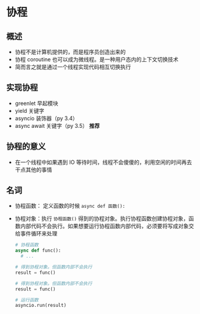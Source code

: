 # 协程

## 概述

+ 协程不是计算机提供的，而是程序员创造出来的
+ 协程 coroutine 也可以成为微线程。是一种用户态内的上下文切换技术
+ 简而言之就是通过一个线程实现代码相互切换执行

## 实现协程

+ greenlet 早起模块
+ yield 关键字
+ asyncio 装饰器（py 3.4）
+ async await 关键字（py 3.5） **推荐**

## 协程的意义

+ 在一个线程中如果遇到 IO 等待时间，线程不会傻傻的，利用空闲的时间再去干点其他的事情

## 名词

+ 协程函数： 定义函数的时候 `async def 函数(): `
+ 协程对象：执行 `协程函数()` 得到的协程对象。执行协程函数创建协程对象，函数内部代码不会执行。如果想要运行协程函数内部代码，必须要将写成对象交给事件循环来处理

  ```py
  # 协程函数
  async def func():
    # ...

  # 得到协程对象。但函数内部不会执行
  result = func()

  # 得到协程对象。但函数内部不会执行
  result = func()

  # 运行函数
  asyncio.run(result)
  ```


